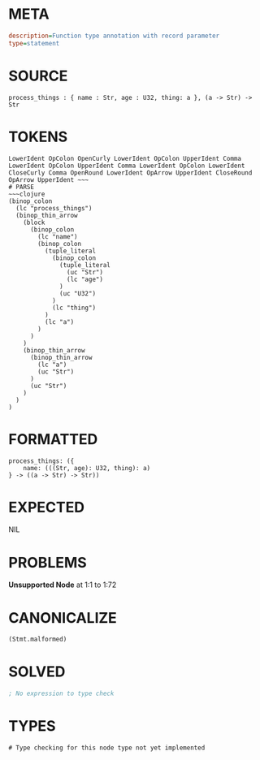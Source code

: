 # META
~~~ini
description=Function type annotation with record parameter
type=statement
~~~
# SOURCE
~~~roc
process_things : { name : Str, age : U32, thing: a }, (a -> Str) -> Str
~~~
# TOKENS
~~~text
LowerIdent OpColon OpenCurly LowerIdent OpColon UpperIdent Comma LowerIdent OpColon UpperIdent Comma LowerIdent OpColon LowerIdent CloseCurly Comma OpenRound LowerIdent OpArrow UpperIdent CloseRound OpArrow UpperIdent ~~~
# PARSE
~~~clojure
(binop_colon
  (lc "process_things")
  (binop_thin_arrow
    (block
      (binop_colon
        (lc "name")
        (binop_colon
          (tuple_literal
            (binop_colon
              (tuple_literal
                (uc "Str")
                (lc "age")
              )
              (uc "U32")
            )
            (lc "thing")
          )
          (lc "a")
        )
      )
    )
    (binop_thin_arrow
      (binop_thin_arrow
        (lc "a")
        (uc "Str")
      )
      (uc "Str")
    )
  )
)
~~~
# FORMATTED
~~~roc
process_things: ({
	name: (((Str, age): U32, thing): a)
} -> ((a -> Str) -> Str))
~~~
# EXPECTED
NIL
# PROBLEMS
**Unsupported Node**
at 1:1 to 1:72

# CANONICALIZE
~~~clojure
(Stmt.malformed)
~~~
# SOLVED
~~~clojure
; No expression to type check
~~~
# TYPES
~~~roc
# Type checking for this node type not yet implemented
~~~
